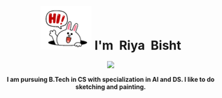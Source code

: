 <h1 align ="center"><img src="images/hello.gif" height="100px">  I'm &nbspRiya&nbsp Bisht </h1>    
<p align="center">
  <a href="https://github.com/DenverCoder1/readme-typing-svg"><img src="https://readme-typing-svg.herokuapp.com?lines=Computer%20+%20Science%20+Student;DS%20|%20AI%20|%20ML%20Enthusiast;Keen+to+%20learn%20new%20things&center=true&width=500&height=50"></a>
  </p>
 <div align ="center">
  <strong> I am pursuing B.Tech in CS with specialization in AI and DS. I like to do sketching and painting.</strong>
</div>
 

 









